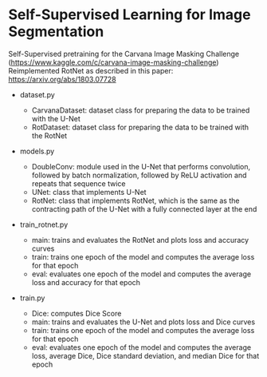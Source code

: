 # Self-Supervised Learning for Image Segmentation

Self-Supervised pretraining for the Carvana Image Masking Challenge (https://www.kaggle.com/c/carvana-image-masking-challenge)
Reimplemented RotNet as described in this paper: https://arxiv.org/abs/1803.07728

- dataset.py
    - CarvanaDataset: dataset class for preparing the data to be trained with the U-Net
    - RotDataset: dataset class for preparing the data to be trained with the RotNet
    
- models.py
    - DoubleConv: module used in the U-Net that performs convolution, followed by batch normalization, followed by ReLU activation and repeats that sequence twice
    - UNet: class that implements U-Net
    - RotNet: class that implements RotNet, which is the same as the contracting path of the U-Net with a fully connected layer at the end
    
- train\_rotnet.py
    - main: trains and evaluates the RotNet and plots loss and accuracy curves 
    - train: trains one epoch of the model and computes the average loss for that epoch 
    - eval: evaluates one epoch of the model and computes the average loss and accuracy for that epoch 
    
- train.py
    - Dice: computes Dice Score 
    - main: trains and evaluates the U-Net and plots loss and Dice curves 
    - train: trains one epoch of the model and computes the average loss for that epoch 
    - eval: evaluates one epoch of the model and computes the average loss, average Dice, Dice standard deviation, and median Dice for that epoch
    
